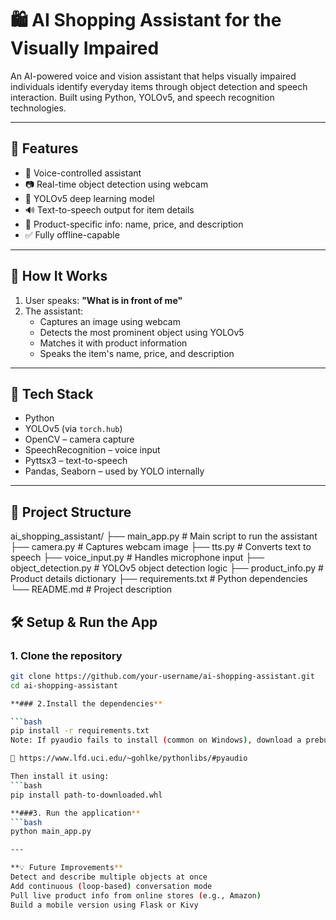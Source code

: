 # 🛍️ AI Shopping Assistant for the Visually Impaired

An AI-powered voice and vision assistant that helps visually impaired individuals identify everyday items through object detection and speech interaction. Built using Python, YOLOv5, and speech recognition technologies.

---

## 🚀 Features

- 🎤 Voice-controlled assistant  
- 📷 Real-time object detection using webcam  
- 🧠 YOLOv5 deep learning model  
- 🔊 Text-to-speech output for item details  
- 🛒 Product-specific info: name, price, and description  
- ✅ Fully offline-capable  

---

## 📸 How It Works

1. User speaks: **"What is in front of me"**  
2. The assistant:
   - Captures an image using webcam  
   - Detects the most prominent object using YOLOv5  
   - Matches it with product information  
   - Speaks the item's name, price, and description  

---

## 🧠 Tech Stack

- Python  
- YOLOv5 (via `torch.hub`)  
- OpenCV – camera capture  
- SpeechRecognition – voice input  
- Pyttsx3 – text-to-speech  
- Pandas, Seaborn – used by YOLO internally  

---

## 📂 Project Structure

ai_shopping_assistant/
├── main_app.py # Main script to run the assistant
├── camera.py # Captures webcam image
├── tts.py # Converts text to speech
├── voice_input.py # Handles microphone input
├── object_detection.py # YOLOv5 object detection logic
├── product_info.py # Product details dictionary
├── requirements.txt # Python dependencies
└── README.md # Project description


## 🛠️ Setup & Run the App

### 1. Clone the repository

```bash
git clone https://github.com/your-username/ai-shopping-assistant.git
cd ai-shopping-assistant

**### 2.Install the dependencies**

```bash
pip install -r requirements.txt
Note: If pyaudio fails to install (common on Windows), download a prebuilt .whl file from:

🔗 https://www.lfd.uci.edu/~gohlke/pythonlibs/#pyaudio

Then install it using:
```bash
pip install path-to-downloaded.whl

**###3. Run the application**
```bash
python main_app.py

---

**💡 Future Improvements**
Detect and describe multiple objects at once
Add continuous (loop-based) conversation mode
Pull live product info from online stores (e.g., Amazon)
Build a mobile version using Flask or Kivy




